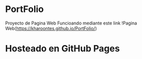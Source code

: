 # PortFolio
 Proyecto de Pagina Web
Funcioando mediante este link !Pagina Web(https://kharoontes.github.io/PortFolio/) 
<h1>Hosteado en GitHub Pages</h1>
